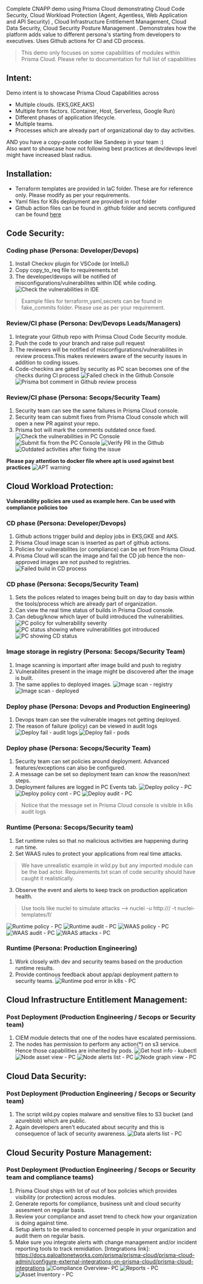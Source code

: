 Complete CNAPP demo using Prisma Cloud demonstrating Cloud Code Security, Cloud Workload Protection (Agent, Agentless, Web Application and API Security) , Cloud Infrastructure Entitlement Management, Cloud Data Security, Cloud Security Posture Management . Demonstrates how the platform adds value to different persona's starting from developers to executives.
Uses Github actions for CI and CD process.

> This demo only focuses on some capabilities of modules within Prisma Cloud. Please refer to documentation for full list of capabilities
## Intent:
 Demo intent is to showcase Prisma Cloud Capabilities across
  - Multiple clouds. (EKS,GKE,AKS)
  - Multiple form factors. (Container, Host, Serverless, Google Run)
  - Different phases of application lifecycle.
  - Multiple teams.
  - Processes which are already part of organizational day to day activities.

AND you have a copy-paste coder like Sandeep in your team :)    
Also want to showcase how not following best practices at dev/devops level might have increased blast radius.

## Installation:
 - Terraform templates are provided in IaC folder. These are for reference only. Please modify as per your requirements.
 - Yaml files for K8s deployment are provided in root folder
 - Github action files can be found in .github folder and secrets configured can be found [here](https://github.com/chanduusc/prismacloud-demo/blob/schandu-tmp/IaC/README.md#secrets)
## Code Security:
### Coding phase (Persona: Developer/Devops)
1. Install Checkov plugin for VSCode (or IntelliJ) 
2. Copy copy_to_req file to requirements.txt
3. The developer/devops will be notified of misconfigurations/vulnerabilites within IDE while coding.
![Check the vulnerabilities in IDE](img/checkov_plugin.png "Check the vulnerabilities in IDE")
> Example files for terraform,yaml,secrets can be found in fake_commits folder. Please use as per your requirement.
### Review/CI phase (Persona: Dev/Devops Leads/Managers)
1. Integrate your Github repo with Primsa Cloud Code Security module.
2. Push the code to your branch and raise pull request
3. The reviewers will be notified of misconfigurations/vulnerabilites in review process.This makes reviewers aware of the security issues in addition to coding issues.
4. Code-checkins are gated by security as PC scan becomes one of the checks during CI process
![Failed check in the Github Console](img/review_failed_gh_console.png "Failed check in the Github Console")
![Prisma bot comment in Github review process](img/prisma-cloud-devsecops-bot.png "Prisma bot comment in Github review process")
### Review/CI phase (Persona: Secops/Security Team)
1. Security team can see the same failures in Prisma Cloud console.
2. Security team can submit fixes from Prisma Cloud console which will open a new PR against your repo.
3. Prisma bot will mark the comments outdated once fixed.
![Check the vulnerabilities in PC Console](img/review_failed_pc_console.png "Check the vulnerabilities in PC Console")
![Submit fix from the PC Console](img/submit_pr_from_pc.png "Submit fix from the PC Console")
![Verify PR in the Github](img/pr_opened_by_prisma_cloud.png "Verify PR in the Github")
![Outdated activities after fixing the issue](img/outdated_requirements.png "Outdated activities after fixing the issue")

__**Please pay attention to docker file where apt is used against best practices**__
![APT warning](img/apt-alert.png "APT warning")
## Cloud Workload Protection:
__**Vulnerability policies are used as example here. Can be used with compliance policies too**__
### CD phase (Persona: Developer/Devops)
1. Github actions trigger build and deploy jobs in EKS,GKE and AKS.
2. Prisma Cloud image scan is inserted as part of github actions.
3. Policies for vulnerabilites (or compliance) can be set from Prisma Cloud.
4. Prisma Cloud will scan the image and fail the CD job hence the non-approved images are not pushed to registries.
![Failed build in CD process](img/gh_failed_build.png "Failed build in CD process")
### CD phase (Persona: Secops/Security Team)
1. Sets the polices related to images being built on day to day basis within the tools/process which are already part of organization.
2. Can view the real time status of builds in Prisma Cloud console.
3. Can debug/know which layer of build introduced the vulnerabilities.
![PC policy for vulnerability severity](img/pc-vuln-policy.png "PC policy for vulnerability severity")
![PC status showing where vulnerabilities got introduced](img/pc_failed_build.png "PC status showing where vulnerabilities got introduced")
![PC showing CD status](img/pc_cd_status.png "PC showing CD status")
### Image storage in registry (Persona: Secops/Security Team)
1. Image scanning is important after image build and push to registry
2. Vulnerabilites present in the image might be discovered after the image is built.
3. The same applies to deployed images.
![Image scan - registry](img/registry_image_scan.png "Image scan - registry")
![Image scan - deployed](img/deployed_image_scan.png "Image scan - deployed")
### Deploy phase (Persona: Devops and Production Engineering)
1. Devops team can see the vulnerable images not getting deployed.
2. The reason of failure (policy) can be viewed in audit logs
![Deploy fail - audit logs](img/kubectl_events.png "Deploy fail - audit logs")
![Deploy fail - pods](img/kubectl_pods.png "Deploy fail - pods")
### Deploy phase (Persona: Secops/Security Team)
1. Security team can set policies around deployment. Advanced features/exceptions can also be configured.
2. A message can be set so deployment team can know the reason/next steps.
3. Deployment failures are logged in PC Events tab.
![Deploy policy - PC](img/pc_deploy_policy.png "Deploy policy - PC")
![Deploy policy cont - PC](img/pc_deploy_policy_cont.png "Deploy policy cont - PC")
![Deploy audit - PC](img/pc_deploy_audits.png "Deploy audit - PC")
>Notice that the message set in Prisma Cloud console is visible in k8s audit logs
### Runtime (Persona: Secops/Security team)
1. Set runtime rules so that no malicious activities are happening during run time.
2. Set WAAS rules to protect your applications from real time attacks.
>We have unrealistic example in wild.py but any imported module can be the bad actor. Requirements.txt scan of code security should have caught it realistically.
3. Observe the event and alerts to keep track on production application health.
>Use tools like nuclei to simulate attacks --> nuclei -u http://<API Endpoint>/ -t nuclei-templates/f/

![Runtime policy - PC](img/runtime_policy.png "Runtime policy - PC")
![Runtime audit - PC](img/runtime_audit_pc.png "Runtime audit - PC")
![WAAS policy - PC](img/waas_policy.png "WAAS policy - PC")
![WAAS audit - PC](img/waas_audit_log.png "WAAS audit - PC")
![WAAS attacks - PC](img/waas_attacks.png "WAAS attacks - PC")
### Runtime (Persona: Production Engineering)
1. Work closely with dev and security teams based on the production runtime results.
2. Provide continous feedback about app/api deployment pattern to security teams.
![Runtime pod error in k8s - PC](img/runtime_pod_k8s.png "Runtime pod error in k8s")
## Cloud Infrastructure Entitlement Management:
### Post Deployment (Production Engineering / Secops or Security team)
1. CIEM module detects that one of the nodes have escalated permissions.
2. The nodes has permission to perform any action(*) on s3 service. Hence those capabilities are inherited by pods.
![Get host info - kubectl](img/kubectl_get_instance_id.png "Get host info - kubectl")
![Node asset view - PC](img/node_asset_pc.png "Node asset view - PC")
![Node alerts list - PC](img/alerts_list.png "Node alerts list - PC")
![Node graph view - PC](img/pc_graph.png "Node graph view - PC")
## Cloud Data Security:
### Post Deployment (Production Engineering / Secops or Security team)
1. The script wild.py copies malware and sensitive files to S3 bucket (and azureblob) which are public.
2. Again developers aren't educated about security and this is consequence of lack of security awareness.
![Data alerts list - PC](img/pc_data_sec_alerts.png "Data alerts list - PC")
## Cloud Security Posture Management:
### Post Deployment (Production Engineering / Secops or Security team and compliance teams)
1. Prisma Cloud ships with lot of out of box policies which provides visibility (or protection) across modules.
2. Generate reports for compliance, business unit and cloud security assesment on regular basis.
3. Review your compliance and asset trend to check how your organization is doing against time.
4. Setup alerts to be emailed to concerned people in your organization and audit them on regular basis.
5. Make sure you integrate alerts with change management and/or incident reporting tools to track remidiation. [Integrations link]: https://docs.paloaltonetworks.com/prisma/prisma-cloud/prisma-cloud-admin/configure-external-integrations-on-prisma-cloud/prisma-cloud-integrations
![Compliance Overview- PC](img/node_asset_pc.png "Compliance Overview- PC")
![Reports - PC](img/cspm_reports.png "Report - PC")
![Asset Inventory - PC](img/asset_inventory.png "Asset Inventory - PC")


